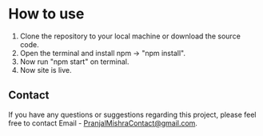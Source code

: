 # How to use

1. Clone the repository to your local machine or download the source code.
2. Open the terminal and install npm -> "npm install".
3. Now run "npm start" on terminal.
4. Now site is live.

## Contact

If you have any questions or suggestions regarding this project, please feel free to contact Email - PranjalMishraContact@gmail.com.
